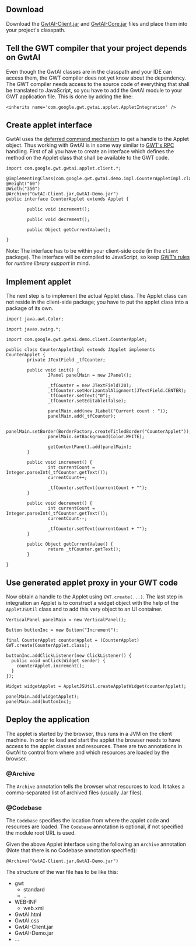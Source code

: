 ## Download ##

Download the [GwtAI-Client.jar](http://code.google.com/p/gwtai/source/browse/trunk/gwtai/www/com.google.gwt.gwtai.demo.GwtAI/GwtAI-Client.jar) and [GwtAI-Core.jar](http://code.google.com/p/gwtai/source/browse/trunk/gwtai/www/com.google.gwt.gwtai.demo.GwtAI/GwtAI-Core.jar) files and place them into your project's classpath.

## Tell the GWT compiler that your project depends on GwtAI ##

Even though the GwtAI classes are in the classpath and your IDE can access them, the GWT compiler does not yet know about the dependency. The GWT compiler needs access to the source code of everything that shall be translated to JavaScript, so you have to add the GwtAI module to your GWT application file. This is done by adding the line:

```
<inherits name='com.google.gwt.gwtai.applet.AppletIntegration' />
```

## Create applet interface ##

GwtAI uses the [deferred command mechanism](http://code.google.com/docreader/#p=google-web-toolkit-doc-1-5&s=google-web-toolkit-doc-1-5&t=DevGuideDeferredBinding) to get a handle to the Applet object. Thus working with GwtAI is in some way similar to [GWT's RPC](http://code.google.com/docreader/#p=google-web-toolkit-doc-1-5&s=google-web-toolkit-doc-1-5&t=DevGuideRemoteProcedureCalls) handling. First of all you have to create an interface which defines the method on the Applet class that shall be available to the GWT code.

```
import com.google.gwt.gwtai.applet.client.*;

@ImplementingClass(com.google.gwt.gwtai.demo.impl.CounterAppletImpl.class)
@Height("60")
@Width("350")
@Archive("GwtAI-Client.jar,GwtAI-Demo.jar")
public interface CounterApplet extends Applet {
                
        public void increment();
        
        public void decrement();
        
        public Object getCurrentValue();

}
```

Note: The interface has to be within your client-side code (in the `client` package). The interface will be compiled to JavaScript, so keep [GWT’s rules](http://code.google.com/docreader/#p=google-web-toolkit-doc-1-5&s=google-web-toolkit-doc-1-5&t=DevGuideJavaCompatibility) for _runtime library support_ in mind.

## Implement applet ##

The next step is to implement the actual Applet class. The Applet class can not reside in the client-side package; you have to put the applet class into a package of its own.

```
import java.awt.Color;

import javax.swing.*;

import com.google.gwt.gwtai.demo.client.CounterApplet;

public class CounterAppletImpl extends JApplet implements CounterApplet {
        private JTextField _tfCounter;

        public void init() {
                JPanel panelMain = new JPanel();
                
                _tfCounter = new JTextField(20);
                _tfCounter.setHorizontalAlignment(JTextField.CENTER);
                _tfCounter.setText("0");
                _tfCounter.setEditable(false);
        
                panelMain.add(new JLabel("Current count : "));
                panelMain.add(_tfCounter);
                
                panelMain.setBorder(BorderFactory.createTitledBorder("CounterApplet"));
                panelMain.setBackground(Color.WHITE);
                
                getContentPane().add(panelMain);
        }
        
        public void increment() {
                int currentCount = Integer.parseInt(_tfCounter.getText());
                currentCount++;
                
                _tfCounter.setText(currentCount + "");
        }
        
        public void decrement() {
                int currentCount = Integer.parseInt(_tfCounter.getText());
                currentCount--;
                
                _tfCounter.setText(currentCount + "");
        }
        
        public Object getCurrentValue() {
                return _tfCounter.getText();
        }

}
```

## Use generated applet proxy in your GWT code ##

Now obtain a handle to the Applet using `GWT.create(...)`. The last step in integration an Applet is to construct a widget object with the help of the `AppletJSUtil` class and to add this very object to an UI container.


```
VerticalPanel panelMain = new VerticalPanel();

Button buttonInc = new Button("Increment");

final CounterApplet counterApplet = (CounterApplet) GWT.create(CounterApplet.class);
                
buttonInc.addClickListener(new ClickListener() {
  public void onClick(Widget sender) {
    counterApplet.increment();
  }
});

Widget widgetApplet = AppletJSUtil.createAppletWidget(counterApplet);

panelMain.add(widgetApplet);
panelMain.add(buttonInc);
```

## Deploy the application ##

The applet is started by the browser, thus runs in a JVM on the client machine. In order to load and start the applet the browser needs to have access to the applet classes and resources. There are two annotations in GwtAI to control from where and which resources are loaded by the browser.

### @Archive ###

The `Archive` annotation tells the browser what resources to load. It takes a comma-separated list of archived files (usually Jar files).

### @Codebase ###

The `Codebase` specifies the location from where the applet code and resources are loaded. The `Codebase` annotation is optional, if not specified the module root URL is used.

Given the above Applet interface using the following an `Archive` annotation (Note that there is no Codebase annotation specified):
```
@Archive("GwtAI-Client.jar,GwtAI-Demo.jar")
```

The structure of the war file has to be like this:
  * gwt
    * standard
    * ..
  * WEB-INF
    * web.xml
  * GwtAI.html
  * GwtAI.css
  * GwtAI-Client.jar
  * GwtAI-Demo.jar
  * ...